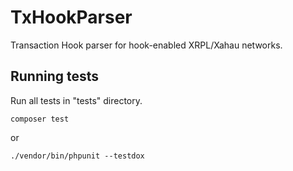 # TxHookParser
Transaction Hook parser for hook-enabled XRPL/Xahau networks.


## Running tests
Run all tests in "tests" directory.
```
composer test
```
or
```
./vendor/bin/phpunit --testdox
```
